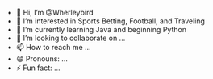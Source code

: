 - 👋 Hi, I’m @Wherleybird
- 👀 I’m interested in Sports Betting, Football, and Traveling
- 🌱 I’m currently learning Java and beginning Python
- 💞️ I’m looking to collaborate on ...
- 📫 How to reach me ...
- 😄 Pronouns: ...
- ⚡ Fun fact: ...

<!---
Wherleybird/Wherleybird is a ✨ special ✨ repository because its `README.md` (this file) appears on your GitHub profile.
You can click the Preview link to take a look at your changes.
--->
